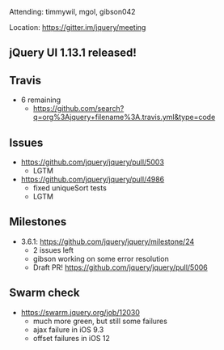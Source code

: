 Attending: timmywil, mgol, gibson042

Location: https://gitter.im/jquery/meeting

## jQuery UI 1.13.1 released!

## Travis
* 6 remaining
    - https://github.com/search?q=org%3Ajquery+filename%3A.travis.yml&type=code 

## Issues
* https://github.com/jquery/jquery/pull/5003 
    - LGTM
* https://github.com/jquery/jquery/pull/4986 
    - fixed uniqueSort tests
    - LGTM

## Milestones
* 3.6.1: https://github.com/jquery/jquery/milestone/24
    - 2 issues left
    - gibson working on some error resolution
    - Draft PR! https://github.com/jquery/jquery/pull/5006 

## Swarm check
* https://swarm.jquery.org/job/12030 
    - much more green, but still some failures
    - ajax failure in iOS 9.3
    - offset failures in iOS 12
